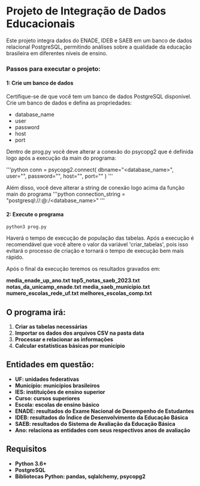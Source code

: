 # Projeto de Integração de Dados Educacionais

Este projeto integra dados do ENADE, IDEB e SAEB em um banco de dados relacional PostgreSQL, permitindo análises sobre a qualidade da educação brasileira em diferentes níveis de ensino.

### Passos para executar o projeto:

#### 1: Crie um banco de dados
Certifique-se de que você tem um banco de dados PostgreSQL disponível. Crie um banco de dados e defina as propriedades:
- database_name
- user
- password
- host
- port

Dentro de prog.py você deve alterar a conexão do psycopg2 que é definida logo após a execução da main do programa:

'''python
    conn = psycopg2.connect(
        dbname="<database_name>",
        user="<user>",
        password="<password>",
        host="<host>",
        port="<port>"
    )
'''

Além disso, você deve alterar a string de conexão logo acima da função main do programa
'''python
connection_string = "postgresql://<user>:<password>@<host>:<port>/<database_name>"
'''

#### 2: Execute o programa
```
python3 prog.py
```

Haverá o tempo de execução de população das tabelas. Após a execução é recomendável que você altere o valor da variável 'criar_tabelas', pois isso evitará o processo de criação e tornará o tempo de execução bem mais rápido.

Após o final da execução teremos os resultados gravados em:

**media_enade_up_ano.txt**
**top5_notas_saeb_2023.txt**
**notas_da_unicamp_enade.txt**
**media_saeb_municipio.txt**
**numero_escolas_rede_uf.txt**
**melhores_escolas_comp.txt**

## O programa irá:

1. **Criar as tabelas necessárias**
2. **Importar os dados dos arquivos CSV na pasta data**
3. **Processar e relacionar as informações**
4. **Calcular estatísticas básicas por município**

## Entidades em questão:

* **UF: unidades federativas**
* **Município: municípios brasileiros**
* **IES: instituições de ensino superior**
* **Curso: cursos superiores**
* **Escola: escolas de ensino básico**
* **ENADE: resultados do Exame Nacional de Desempenho de Estudantes**
* **IDEB: resultados do Índice de Desenvolvimento da Educação Básica**
* **SAEB: resultados do Sistema de Avaliação da Educação Básica**
* **Ano: relaciona as entidades com seus respectivos anos de avaliação**


## Requisitos

* **Python 3.6+**
* **PostgreSQL**
* **Bibliotecas Python: pandas, sqlalchemy, psycopg2**
